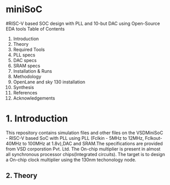 # miniSoC
#RISC-V based SOC design with PLL and 10-but DAC using Open-Source EDA tools
Table of Contents
1. Introduction
2. Theory
3. Required Tools
4. PLL specs
5. DAC specs
6. SRAM specs
7. Installation & Runs
8. Methodology
9. OpenLane and sky 130 installation
10. Synthesis
11. References
12. Acknowledgements


# 1. Introduction #
This repository contains simulation files and other files on the VSDMiniSoC - RISC-V based SoC with PLL using PLL (Fclkin - 5MHz to 12MHz, Fclkout-40MHz to 100MHz at 1.8v),DAC and SRAM.The specifications are provided from VSD corporstion Pvt. Ltd. The On-chip multiplier is present in almost all synchronous processor chips(Integrated circuits).
The target is to design a On-chip clock multiplier using the 130nm techonology node.

## 2. Theory ##

